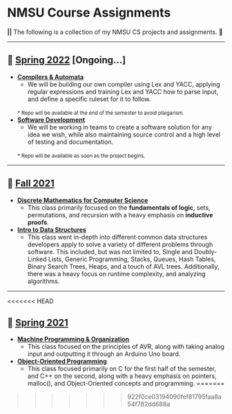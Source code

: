 # NMSU Course Assignments
__||__ The following is a collection of my NMSU CS projects and assignments. 📓

---
## 🌴 <u>Spring 2022</u> [Ongoing...]
* <u><b>Compilers & Automata</u></b>
    + We will be building our own compiler using Lex and YACC, applying regular expressions and training Lex and YACC how to parse input, and define a specific ruleset for it to follow.
    <br>
    <sup>* Repo will be available at the end of the semester to avoid plaigarism.</sup>
* <u><b>Software Development</u></b>
    + We will be working in teams to create a software solution for any idea we wish, while also maintaining source control and a high level of testing and documentation.
    <br>
    <sup>* Repo will be available as soon as the project begins.</sup>
---
## 🍂 <u>Fall 2021</u>

* <u><b>[Discrete Mathematics for Computer Science](./Discrete%20Mathematics%20for%20CS)</u></b>
    + This class primarily focused on the __fundamentals of logic__, sets, permutations, and recursion with a heavy emphasis on __inductive proofs__.
* <u><b>[Intro to Data Structures](./Intro%20to%20Data%20Structures)</u></b>
    + This class went in-depth into different common data structures developers apply to solve a variety of different problems through software. This included, but was not limited to, Single and Doubly-Linked Lists, Generic Programming, Stacks, Queues, Hash Tables, Binary Search Trees, Heaps, and a touch of AVL trees. Additionally, there was a heavy focus on runtime complexity, and analyzing algorithms.
---
<<<<<<< HEAD
## 🌿 <u>Spring 2021</u>

* <u><b>[Machine Programming & Organization](./Machine%20Programming%20&%20Organization)</u></b>
    + This class focused on the principles of AVR, along with taking analog input and outputting it through an Arduino Uno board.
* <u><b>[Object-Oriented Programming](./Object-Oriented%20Programming)</u></b>
    + This class focused primarily on C for the first half of the semester, and C++ on the second, along with a heavy emphasis on pointers, malloc(), and Object-Oriented concepts and programming.
=======
>>>>>>> 922f0ce03194090fef81795faa8a54f782dd688a

